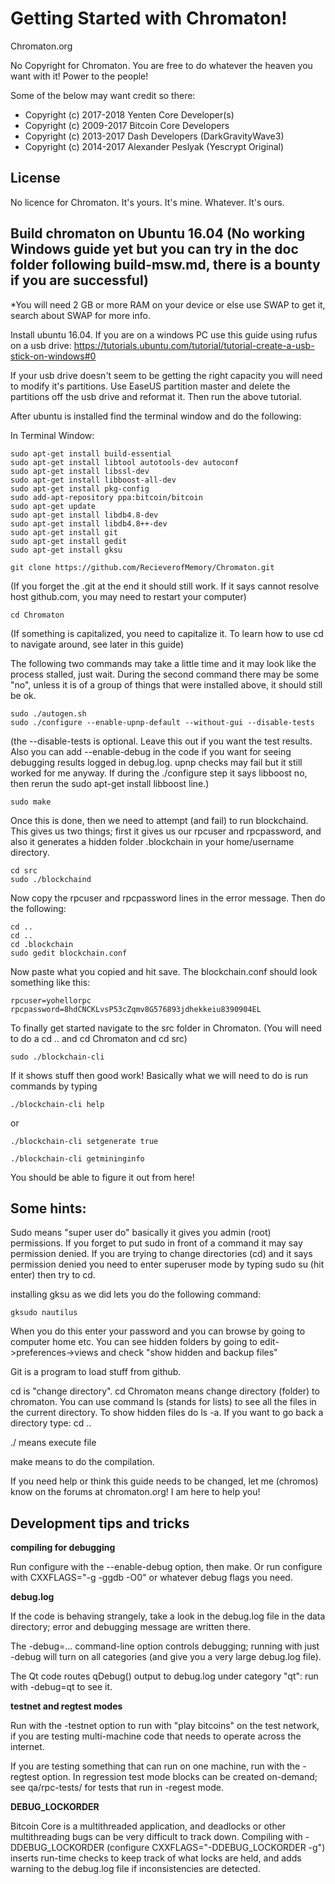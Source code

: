 Getting Started with Chromaton!
=====================================

Chromaton.org

No Copyright for Chromaton.  You are free to do whatever the heaven you want with it!  Power to the people!

Some of the below may want credit so there:
* Copyright (c) 2017-2018 Yenten Core Developer(s)
* Copyright (c) 2009-2017 Bitcoin Core Developers
* Copyright (c) 2013-2017 Dash Developers (DarkGravityWave3)
* Copyright (c) 2014-2017 Alexander Peslyak (Yescrypt Original)

License
-------

No licence for Chromaton.  It's yours.  It's mine.  Whatever.  It's ours.

Build chromaton on Ubuntu 16.04 (No working Windows guide yet but you can try in the doc folder following build-msw.md, there is a bounty if you are successful)
-------------------

*You will need 2 GB or more RAM on your device or else use SWAP to get it, search about SWAP for more info.

Install ubuntu 16.04.  If you are on a windows PC use this guide using rufus on a usb drive:
https://tutorials.ubuntu.com/tutorial/tutorial-create-a-usb-stick-on-windows#0

If your usb drive doesn't seem to be getting the right capacity you will need to modify it's partitions.  Use EaseUS partition master and delete the partitions off the usb drive and reformat it.  Then run the above tutorial.

After ubuntu is installed find the terminal window and do the following:

In Terminal Window:

    sudo apt-get install build-essential
    sudo apt-get install libtool autotools-dev autoconf
    sudo apt-get install libssl-dev
    sudo apt-get install libboost-all-dev
    sudo apt-get install pkg-config
    sudo add-apt-repository ppa:bitcoin/bitcoin
    sudo apt-get update
    sudo apt-get install libdb4.8-dev
    sudo apt-get install libdb4.8++-dev
    sudo apt-get install git
    sudo apt-get install gedit
    sudo apt-get install gksu
    
    git clone https://github.com/RecieverofMemory/Chromaton.git
    
  (If you forget the .git at the end it should still work.  If it says cannot resolve host github.com, you may need to restart your computer)
  
    cd Chromaton
    
  (If something is capitalized, you need to capitalize it.  To learn how to use cd to navigate around, see later in this guide)
  
  The following two commands may take a little time and it may look like the process stalled, just wait.  During the second command there may be some "no", unless it is of a group of things that were installed above, it should still be ok.
  
    sudo ./autogen.sh
    sudo ./configure --enable-upnp-default --without-gui --disable-tests
    
  (the --disable-tests is optional.  Leave this out if you want the test results.  Also you can add --enable-debug in the code if you want for seeing debugging results logged in debug.log.  upnp checks may fail but it still worked for me anyway.  If during the ./configure step it says libboost no, then rerun the sudo apt-get install libboost line.)
    
    sudo make
    
  Once this is done, then we need to attempt (and fail) to run blockchaind.  This gives us two things; first it gives us our rpcuser and rpcpassword, and also it generates a hidden folder .blockchain in your home/username directory.
  
    cd src
    sudo ./blockchaind    
    
  Now copy the rpcuser and rpcpassword lines in the error message. Then do the following:

    cd ..
    cd ..
    cd .blockchain
    sudo gedit blockchain.conf
    
  Now paste what you copied and hit save.  The blockchain.conf should look something like this:
  
    rpcuser=yohellorpc
    rpcpassword=8hdCNCKLvsP53cZqmv8G576893jdhekkeiu8390904EL
    
  To finally get started navigate to the src folder in Chromaton. (You will need to do a cd .. and cd Chromaton and cd src)
    
    sudo ./blockchain-cli
    
  If it shows stuff then good work!  Basically what we will need to do is run commands by typing
  
    ./blockchain-cli help
    
  or
  
    ./blockchain-cli setgenerate true
    
    ./blockchain-cli getmininginfo
    
  You should be able to figure it out from here!
  
  Some hints:
  ----------
    
  Sudo means "super user do" basically it gives you admin (root) permissions.  If you forget to put sudo in front of a command it may say permission denied.  If you are trying to change directories (cd) and it says permission denied you need to enter superuser mode by typing sudo su (hit enter) then try to cd.
  
  installing gksu as we did lets you do the following command:
  
    gksudo nautilus
    
  When you do this enter your password and you can browse by going to computer home etc.  You can see hidden folders by going to edit->preferences->views and check "show hidden and backup files"
  
  Git is a program to load stuff from github.
  
  cd is "change directory".  cd Chromaton means change directory (folder) to chromaton.  You can use command ls (stands for lists) to see all the files in the current directory.  To show hidden files do ls -a.  If you want to go back a directory type: cd .. 
  
  ./ means execute file
  
  make means to do the compilation.
  


If you need help or think this guide needs to be changed, let me (chromos) know on the forums at chromaton.org!  I am here to help you!






Development tips and tricks
---------------------------

**compiling for debugging**

Run configure with the --enable-debug option, then make. Or run configure with
CXXFLAGS="-g -ggdb -O0" or whatever debug flags you need.

**debug.log**

If the code is behaving strangely, take a look in the debug.log file in the data directory;
error and debugging message are written there.

The -debug=... command-line option controls debugging; running with just -debug will turn
on all categories (and give you a very large debug.log file).

The Qt code routes qDebug() output to debug.log under category "qt": run with -debug=qt
to see it.

**testnet and regtest modes**

Run with the -testnet option to run with "play bitcoins" on the test network, if you
are testing multi-machine code that needs to operate across the internet.

If you are testing something that can run on one machine, run with the -regtest option.
In regression test mode blocks can be created on-demand; see qa/rpc-tests/ for tests
that run in -regest mode.

**DEBUG_LOCKORDER**

Bitcoin Core is a multithreaded application, and deadlocks or other multithreading bugs
can be very difficult to track down. Compiling with -DDEBUG_LOCKORDER (configure
CXXFLAGS="-DDEBUG_LOCKORDER -g") inserts run-time checks to keep track of what locks
are held, and adds warning to the debug.log file if inconsistencies are detected.

